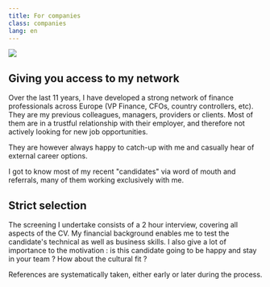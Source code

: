 ```yaml
---
title: For companies
class: companies
lang: en
---
```


<img src="{{ site.baseurl }}/assets/img/small/480_claire_table.jpg" class="portrait_companies" />

## Giving you access to my network

Over the last 11 years, I have developed a strong network of finance
professionals across Europe (VP Finance, CFOs, country controllers, etc).
They are my previous colleagues, managers, providers or clients. 
Most of them are in a trustful relationship with their employer, 
and therefore not actively looking for new job opportunities.

They are however always happy to catch-up with me and casually hear of external
career options.

I got to know most of my recent "candidates" via word of mouth and referrals, many
of them working exclusively with me.

## Strict selection

The screening I undertake consists of a 2 hour interview, covering all aspects
of the CV. My financial background enables me to test the candidate's technical
as well as business skills. I also give a lot of importance to the motivation :
is this candidate going to be happy and stay in your team ? How about the cultural
fit ? 

References are systematically taken, either early or later during the process.
